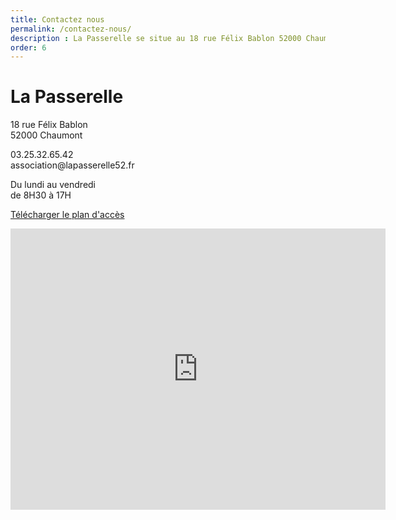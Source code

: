 ```yaml
---
title: Contactez nous
permalink: /contactez-nous/
description : La Passerelle se situe au 18 rue Félix Bablon 52000 Chaumont. Elle est ouvert du lundi au vendredi de 8H30 à 17H.
order: 6
---
```


<div class="rounded-1 shadow bg-secondary">
<div class="row row-cols-2">
<div class="col-6 p-5">
<h1 class="fw-bold text-white">La Passerelle</h1>
<p class="fs-3">18 rue Félix Bablon<br>
52000 Chaumont<br>
</p>
<p class="fs-3">03.25.32.65.42<br>
association@lapasserelle52.fr<br>
</p>
<p class="fs-3">Du lundi au vendredi<br>
de 8H30 à 17H<br>
</p>
<p class="fs-3"><a href="{{ '/doc/plan.pdf' | relative_url }}" target="_blank" class="btn btn-info btn-md px-4 me-sm-3 fw-bold">Télécharger le plan d'accès</a></p>
</div>
<div class="col-6 p-3">
<iframe src="https://www.google.com/maps/embed?pb=!1m18!1m12!1m3!1d2054.1490774377708!2d5.135778579426934!3d48.10996600064657!2m3!1f0!2f0!3f0!3m2!1i1024!2i768!4f13.1!3m3!1m2!1s0x47ece56e775886c3%3A0x9172734535339fb1!2sLa%20Passerelle%20Accueil%20de%20Jour!5e0!3m2!1sen!2sfr!4v1714397011659!5m2!1sen!2sfr" width="600" height="450" style="border:0;" allowfullscreen="" loading="lazy" referrerpolicy="no-referrer-when-downgrade"></iframe>
</div>
</div>
</div>
